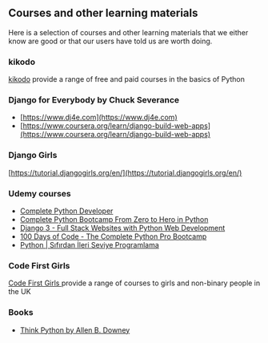 <!--
.. title: Courses and other learning materials
.. slug: Learning
.. date: 2021-09-10 12:43:28 UTC+01:00
.. tags:
.. category:
.. link:
.. description:
.. type: text
-->

## Courses and other learning materials
Here is a selection of courses and other learning materials that we either know
are good or that our users have told us are worth doing.

### kikodo
[kikodo](https://www.kikodo.io/) provide a range of free and paid courses in the basics of Python
### Django for Everybody by Chuck Severance

* [https://www.dj4e.com](https://www.dj4e.com)
* [https://www.coursera.org/learn/django-build-web-apps](https://www.coursera.org/learn/django-build-web-apps)


### Django Girls 

[https://tutorial.djangogirls.org/en/](https://tutorial.djangogirls.org/en/)

### Udemy courses

* [Complete Python Developer](https://www.udemy.com/course/complete-python-developer-zero-to-mastery/)
* [Complete Python Bootcamp From Zero to Hero in Python](https://www.udemy.com/course/complete-python-bootcamp/)
* [Django 3 - Full Stack Websites with Python Web Development](https://www.udemy.com/course/django-3-make-websites-with-python-tutorial-beginner-learn-bootstrap/)
* [100 Days of Code - The Complete Python Pro Bootcamp](https://www.udemy.com/course/100-days-of-code/)
* [Python | Sıfırdan İleri Seviye Programlama](https://www.udemy.com/course/sifirdan-ileri-seviyeye-python/)

### Code First Girls 
[Code First Girls ](https://codefirstgirls.org.uk/) provide a range of courses to girls and non-binary people in the UK


### Books
* [Think Python by Allen B. Downey](https://greenteapress.com/wp/think-python/)


